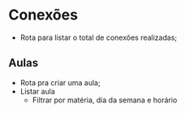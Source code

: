# Conexões

- Rota para listar o total de conexões realizadas;

## Aulas

- Rota pra criar uma aula;
- Listar aula
    - Filtrar por matéria, dia da semana e horário 

